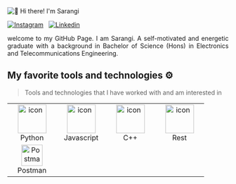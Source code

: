 <img src="https://raw.githubusercontent.com/sarangiWijemanna/sarangiWijemanna/main/intro.gif" alt="👋 Hi there! I'm Sarangi" title="👋 Hi there! I'm Sarangi"/>

<div align="justify">

[![Instagram](https://img.shields.io/badge/sarangi-%23E4405F.svg?style=for-the-badge&logo=Instagram&logoColor=white)](https://www.instagram.com/625_banu/)&nbsp;&nbsp;
[![Linkedin](https://img.shields.io/badge/sarangiWijemanna-%231DA1F2.svg?style=for-the-badge&logo=Linkedin&logoColor=white)](https://lk.linkedin.com/in/sarangi-wijemanna-67a67a18b)&nbsp;&nbsp;

 
</div>  
<p align="justify"> 
welcome to my GitHub Page. I am Sarangi. A self-motivated and energetic graduate with a background in Bachelor of Science (Hons) in Electronics and Telecommunications Engineering.
 

</p>

## My favorite tools and technologies ⚙️ 

> Tools and technologies that I have worked with and am interested in

<table>
  <tr>
    <td align="center" width="96">
      <a href="#macropower-tech">
        <img src="https://techstack-generator.vercel.app/python-icon.svg" alt="icon" width="65" height="65" />
      </a>
      <br>Python
    </td>
    <td align="center" width="96">
        <img src="https://techstack-generator.vercel.app/js-icon.svg" alt="icon" width="65" height="65" />
      <br>Javascript
    </td>
    <td align="center" width="96">
        <img src="https://techstack-generator.vercel.app/cpp-icon.svg" alt="icon" width="65" height="65" />
      <br>C++
    </td>
    <td align="center" width="96">
        <img src="https://techstack-generator.vercel.app/restapi-icon.svg" alt="icon" width="65" height="65" />
      <br>Rest
    </td>
  </tr>
  <tr>
  </tr>
 <tr>
        <td align="center" width="96">
        <img src="https://user-images.githubusercontent.com/25181517/192109061-e138ca71-337c-4019-8d42-4792fdaa7128.png" width="48" height="48" alt="Postman" />
      <br>Postman
 </tr>
</table>
